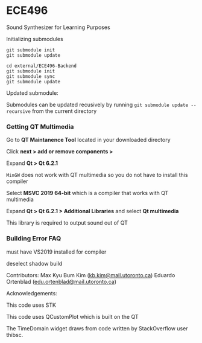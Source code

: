 # ECE496

Sound Synthesizer for Learning Purposes

Initializing submodules

```
git submodule init
git submodule update

cd external/ECE496-Backend
git submodule init
git submodule sync
git submodule update
```

Updated submodule:

Submodules can be updated recusively by running `git submodule update -- recursive` from the current directory

### Getting QT Multimedia

Go to **QT Maintanence Tool** located in your downloaded directory

Click **next > add or remove components >**

Expand **Qt > Qt 6.2.1**

`MinGW` does not work with QT multimedia so you do not have to install this compiler

Select **MSVC 2019 64-bit** which is a compiler that works with QT multimedia

Expand **Qt > Qt 6.2.1 > Additional Libraries** and select **Qt multimedia**

This library is required to output sound out of QT

### Building Error FAQ

must have VS2019 installed for compiler

deselect shadow build

Contributors:
Max
Kyu Bum Kim (kb.kim@mail.utoronto.ca)
Eduardo Ortenblad (edu.ortenblad@mail.utoronto.ca)

Acknowledgements:

This code uses STK

This code uses QCustomPlot which is built on the QT

The TimeDomain widget draws from code written by StackOverflow user thibsc.
